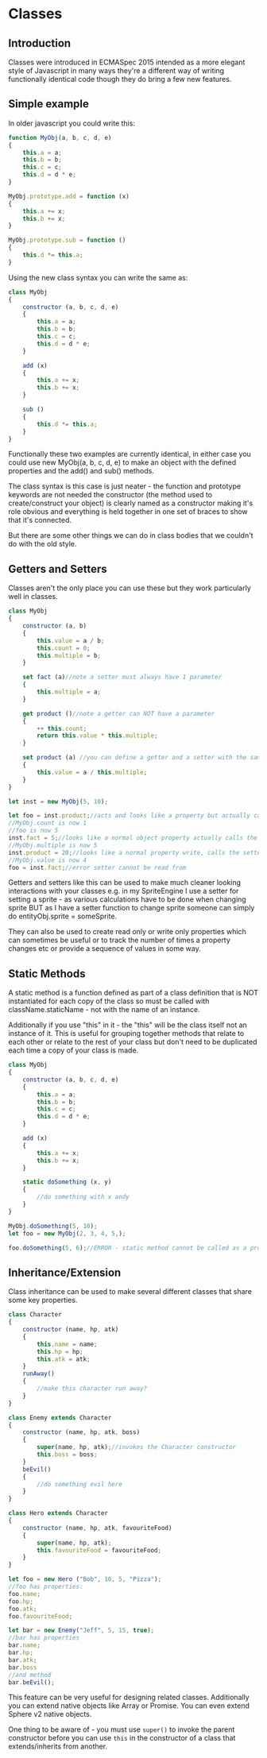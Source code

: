 # Classes

## Introduction

Classes were introduced in ECMASpec 2015 intended as a more elegant style of Javascript in many ways they're a different way of writing functionally identical code though they do bring a few new features.

## Simple example

In older javascript you could write this:

```js
function MyObj(a, b, c, d, e)
{
    this.a = a;
    this.b = b;
    this.c = c;
    this.d = d * e;
}

MyObj.prototype.add = function (x)
{
    this.a += x;
    this.b += x;
}

MyObj.prototype.sub = function ()
{
    this.d *= this.a;
}
```

Using the new class syntax you can write the same as:

```js
class MyObj
{
    constructor (a, b, c, d, e)
    {
        this.a = a;
        this.b = b;
        this.c = c;
        this.d = d * e;
    }

    add (x)
    {
        this.a += x;
        this.b += x;
    }

    sub ()
    {
        this.d *= this.a;
    }
}
```

Functionally these two examples are currently identical, in either case you could use new MyObj(a, b, c, d, e) to make an object with the defined properties and the add() and sub() methods.

The class syntax is this case is just neater - the function and prototype keywords are not needed the constructor (the method used to create/construct your object) is clearly named as a constructor making it's role obvious and everything is held together in one set of braces to show that it's connected.

But there are some other things we can do in class bodies that we couldn't do with the old style.

## Getters and Setters

Classes aren't the only place you can use these but they work particularly well in classes.

```js
class MyObj
{
    constructor (a, b)
    {
        this.value = a / b;
        this.count = 0;
        this.multiple = b;
    }

    set fact (a)//note a setter must always have 1 parameter
    {
        this.multiple = a;
    }

    get product ()//note a getter can NOT have a parameter
    {
        ++ this.count;
        return this.value * this.multiple;
    }

    set product (a) //you can define a getter and a setter with the same name
    {
        this.value = a / this.multiple;
    }
}

let inst = new MyObj(5, 10);

let foo = inst.product;//acts and looks like a property but actually calls the defined getter function.
//MyObj.count is now 1
//foo is now 5
inst.fact = 5;//looks like a normal object property actually calls the setter function
//MyObj.multiple is now 5
inst.product = 20;//looks like a normal property write, calls the setter
//MyObj.value is now 4
foo = inst.fact;//error setter cannot be read from
```

Getters and setters like this can be used to make much cleaner looking interactions with your classes e.g. in my SpriteEngine I use a setter for setting a sprite - as various calculations have to be done when changing sprite BUT as I have a setter function to change sprite someone can simply do entityObj.sprite = someSprite.

They can also be used to create read only or write only properties which can sometimes be useful or to track the number of times a property changes etc or provide a sequence of values in some way.

## Static Methods

A static method is a function defined as part of a class definition that is NOT instantiated for each copy of the class so must be called with className.staticName - not with the name of an instance.

Additionally if you use "this" in it - the "this" will be the class itself not an instance of it. This is useful for grouping together methods that relate to each other or relate to the rest of your class but don't need to be duplicated each time a copy of your class is made.

```js
class MyObj
{
    constructor (a, b, c, d, e)
    {
        this.a = a;
        this.b = b;
        this.c = c;
        this.d = d * e;
    }

    add (x)
    {
        this.a += x;
        this.b += x;
    }

    static doSomething (x, y)
    {
        //do something with x andy
    }
}

MyObj.doSomething(5, 10);
let foo = new MyObj(2, 3, 4, 5,);

foo.doSomething(5, 6);//ERROR - static method cannot be called as a property of an instance
```

## Inheritance/Extension

Class inheritance can be used to make several different classes that share some key properties.

```js
class Character
{
    constructor (name, hp, atk)
    {
        this.name = name;
        this.hp = hp;
        this.atk = atk;
    }
    runAway()
    {
        //make this character run away?
    }
}

class Enemy extends Character
{
    constructor (name, hp, atk, boss)
    {
        super(name, hp, atk);//invokes the Character constructor
        this.boss = boss;
    }
    beEvil()
    {
        //do something evil here
    }
}

class Hero extends Character
{
    constructor (name, hp, atk, favouriteFood)
    {
        super(name, hp, atk);
        this.favouriteFood = favouriteFood;
    }
}

let foo = new Hero ("Bob", 10, 5, "Pizza");
//foo has properties:
foo.name;
foo.hp;
foo.atk;
foo.favouriteFood;

let bar = new Enemy("Jeff", 5, 15, true);
//bar has properties
bar.name;
bar.hp;
bar.atk;
bar.boss
//and method
bar.beEvil();
```

This feature can be very useful for designing related classes. Additionally you can extend native objects like Array or Promise. You can even extend Sphere v2 native objects.

One thing to be aware of - you must use ```super()``` to invoke the parent constructor before you can use ```this``` in the constructor of a class that extends/inherits from another.

